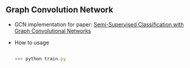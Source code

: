 ## Graph Convolution Network

- GCN implementation for paper: [Semi-Supervised Classification with Graph Convolutional Networks](https://arxiv.org/pdf/1609.02907.pdf)

- How to usage

    ```js

    >>> python train.py

    ```
